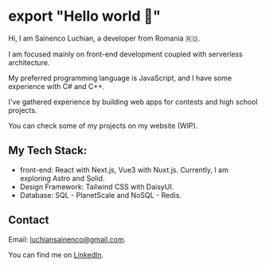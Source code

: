 # export "Hello world 🫵"

Hi, I am Sainenco Luchian, a developer from Romania 🇷🇴.

I am focused mainly on front-end development coupled with serverless architecture. 

My preferred programming language is JavaScript, and I have some experience with C# and C++.

I've gathered experience by building web apps for contests and high school projects.

You can check some of my projects on my website (WIP).

## My Tech Stack:
+ front-end: React with Next.js, Vue3 with Nuxt.js. Currently, I am exploring Astro and Solid.
+ Design Framework: Tailwind CSS with DaisyUI.
+ Database: SQL - PlanetScale and NoSQL - Redis.

## Contact
Email: luchiansainenco@gmail.com.


You can find me on [LinkedIn](linkedin.com/in/sainenco-luchian-ba879b271).
